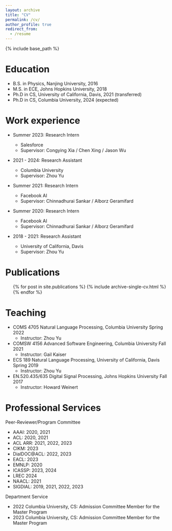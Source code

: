 ```yaml
---
layout: archive
title: "CV"
permalink: /cv/
author_profile: true
redirect_from:
  - /resume
---
```


{% include base_path %}

Education
======
* B.S. in Physics, Nanjing University, 2016
* M.S. in ECE, Johns Hopkins University, 2018
* Ph.D in CS, University of California, Davis, 2021 (transferred)
* Ph.D in CS, Columbia University, 2024 (expected)

Work experience
======

* Summer 2023: Research Intern
  * Salesforce
  * Supervisor: Congying Xia / Chen Xing / Jason Wu

* 2021 - 2024: Research Assistant
  * Columbia University
  * Supervisor: Zhou Yu

* Summer 2021: Research Intern
  * Facebook AI
  * Supervisor: Chinnadhurai Sankar / Alborz Geramifard

* Summer 2020: Research Intern
  * Facebook AI
  * Supervisor: Chinnadhurai Sankar / Alborz Geramifard
  
* 2018 - 2021: Research Assistant
  * University of California, Davis
  * Supervisor: Zhou Yu


<!-- Skills
======
* Skill 1
* Skill 2
  * Sub-skill 2.1
  * Sub-skill 2.2
  * Sub-skill 2.3
* Skill 3 -->

Publications
======
  <ul>{% for post in site.publications %}
    {% include archive-single-cv.html %}
  {% endfor %}</ul>
  
<!-- Talks
======
  <ul>{% for post in site.talks %}
    {% include archive-single-talk-cv.html %}
  {% endfor %}</ul> -->
  
Teaching
======
  <!-- <ul>{% for post in site.teaching %}
    {% include archive-single-cv.html %}
  {% endfor %}</ul> -->
* COMS 4705 Natural Language Processing, Columbia University			Spring 2022	
  * Instructor: Zhou Yu
* COMSW 4156 Advanced Software Engineering, Columbia University		Fall 2021
  * Instructor: Gail Kaiser
* ECS 189 Natural Language Processing, University of California, Davis		Spring 2019
  * Instructor: Zhou Yu
* EN.520.435/635 Digital Signal Processing, Johns Hopkins University		Fall 2017	
  * Instructor: Howard Weinert

  
Professional Services
======
Peer-Reviewer/Program Committee

* AAAI: 2020, 2021
* ACL: 2020, 2021
* ACL ARR: 2021, 2022, 2023
* CIKM: 2023
* DialDOC@ACL: 2022, 2023
* EACL: 2023
* EMNLP: 2020
* ICASSP: 2023, 2024
* LREC 2024
* NAACL: 2021
* SIGDIAL: 2019, 2021, 2022, 2023

Department Service

* 2022 Columbia University, CS: Admission Committee Member for the Master Program
* 2023 Columbia University, CS: Admission Committee Member for the Master Program

